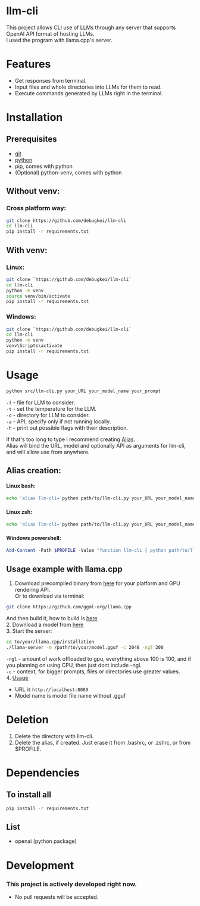 # llm-cli
This project allows CLI use of LLMs through any server that supports OpenAI API format of hosting LLMs.  
I used the program with llama.cpp's server.  

# Features
* Get responses from terminal.
* Input files and whole directories into LLMs for them to read.
* Execute commands generated by LLMs right in the terminal.

# Installation
## Prerequisites
* [git](https://git-scm.com/)
* [python](https://www.python.org/)
* pip, comes with python
* (Optional) python-venv, comes with python

## Without venv:
### Cross platform way:
```sh
git clone https://github.com/debugkei/llm-cli
cd llm-cli
pip install -r requirements.txt
```
## With venv:
### Linux:
```sh
git clone `https://github.com/debugkei/llm-cli`  
cd llm-cli  
python -m venv  
source venv/bin/activate  
pip install -r requirements.txt  
```
### Windows:
```sh
git clone `https://github.com/debugkei/llm-cli`  
cd llm-cli  
python -m venv  
venv\Scripts\activate  
pip install -r requirements.txt  
```

# Usage
```sh
python src/llm-cli.py your_URL your_model_name your_prompt  
```
`-f` - file for LLM to consider.  
`-t` - set the temperature for the LLM.  
`-d` - directory for LLM to consider.  
`-a` - API, specify only if not running locally.  
`-h` - print out possible flags with their description.  

If that's too long to type I recommend creating [Alias](##alias-creation).  
Alias will bind the URL, model and optionally API as arguments for llm-cli, and will allow use from anywhere.  
## Alias creation:
#### Linux bash:
```bash
echo 'alias llm-cli='python path/to/llm-cli.py your_URL your_model_name -a your_API_(optional)'' >> ~/.bashrc  
```

#### Linux zsh:
```zsh
echo 'alias llm-cli='python path/to/llm-cli.py your_URL your_model_name -a your_API_(optional)'' >> ~/.zshrc  
```

#### Windows powershell:
```powershell
Add-Content -Path $PROFILE -Value "function llm-cli { python path/to/llm-cli.py your_URL your_model_name -a your_API_(optional) }"  
```

## Usage example with llama.cpp
1. Download precompiled binary from [here](https://github.com/ggml-org/llama.cpp/releases) for your platform and GPU rendering API.  
  Or to download via terminal:
  ```sh
  git clone https://github.com/ggml-org/llama.cpp
  ```
  And then build it, how to build is [here](https://github.com/ggml-org/llama.cpp#building-the-project)  
2. Download a model from [here](https://huggingface.co/)  
3. Start the server:  
```sh
cd to/your/llama.cpp/installation  
./llama-server -m /path/to/your/model.gguf -c 2048 -ngl 200  
```
`-ngl` - amount of work offloaded to gpu, everything above 100 is 100, and if you planning on using CPU, then just dont include -ngl.  
`-c` - context, for bigger prompts, files or directories use greater values.  
4. [Usage](#usage)  
  * URL is `http://localhost:8080`
  * Model name is model file name without .gguf

# Deletion
1. Delete the directory with llm-cli.  
2. Delete the alias, if created. Just erase it from .bashrc, or .zshrc, or from $PROFILE.

# Dependencies
## To install all
```sh
pip install -r requirements.txt  
```
## List
* openai (python package)

# Development
### This project is actively developed right now.
* No pull requests will be accepted.
